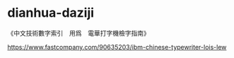 # dianhua-daziji

《中文技術數字索引　用爲　電華打字機檢字指南》

https://www.fastcompany.com/90635203/ibm-chinese-typewriter-lois-lew
